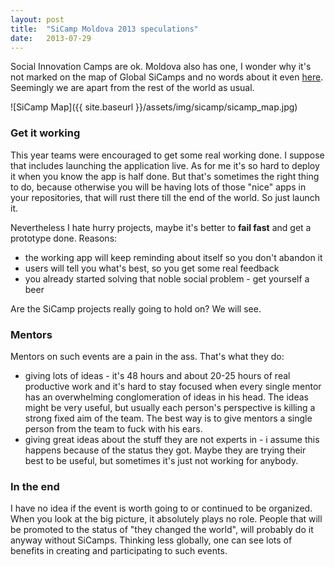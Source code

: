 ```yaml
---
layout: post
title:  "SiCamp Moldova 2013 speculations"
date:   2013-07-29
---
```


Social Innovation Camps are ok. Moldova also has one, I wonder why it's not marked on the map of Global SiCamps and no words about it even [here](http://sicamp.org/global/camps-around-the-world/). Seemingly we are apart from the rest of the world as usual.

![SiCamp Map]({{ site.baseurl }}/assets/img/sicamp/sicamp_map.jpg)

### Get it working

This year teams were encouraged to get some real working done. I suppose that includes launching the application live. As for me it's so hard to deploy it when you know the app is half done. But that's sometimes the right thing to do, because otherwise you will be having lots of those "nice" apps in your repositories, that will rust there till the end of the world. So just launch it.

Nevertheless I hate hurry projects, maybe it's better to **fail fast** and get a prototype done. Reasons:

* the working app will keep reminding about itself so you don't abandon it
* users will tell you what's best, so you get some real feedback
* you already started solving that noble social problem - get yourself a beer


Are the SiCamp projects really going to hold on? We will see.

### Mentors

Mentors on such events are a pain in the ass. That's what they do:

* giving lots of ideas - it's 48 hours and about 20-25 hours of real productive work and it's hard to stay focused when every single mentor has an overwhelming conglomeration of ideas in his head. The ideas might be very useful, but usually each person's perspective is killing a strong fixed aim of the team. The best way is to give mentors a single person from the team to fuck with his ears. 
* giving great ideas about the stuff they are not experts in - i assume this happens because of the status they got. Maybe they are trying their best to be useful, but sometimes it's just not working for anybody. 

### In the end

I have no idea if the event is worth going to or continued to be organized. When you look at the big picture, it absolutely plays no role. People that will be promoted to the status of "they changed the world", will probably do it anyway without SiCamps. Thinking less globally, one can see lots of benefits in creating and participating to such events.
